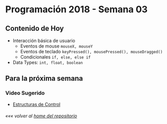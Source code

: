 # Programación 2018 - Semana 03
## Contenido de Hoy
* Interacción básica de usuario
	* Eventos de mouse `mouseX, mouseY`
	* Eventos de teclado `keyPressed(), mousePressed(), mouseDragged()`
	* Condicionales `if, else, else if`
* Data Types: `int, float, boolean`

## Para la próxima semana
### Video Sugerido
* [Estructuras de Control](https://www.acamica.com/clases/373/programacion-creativa-con-processing/estructuras-de-control-condicionales)



###### *««« volver al [home del repositorio](https://github.com/Franzel/UDD_Programacion_2018_1sem_2)*
